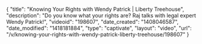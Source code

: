 {
    "title": "Knowing Your Rights with Wendy Patrick | Liberty Treehouse",
    "description": "Do you know what your rights are? Raj talks with legal expert Wendy Patrick!",
    "videoid": "198607",
    "date_created": "1408046587",
    "date_modified": "1418181884",
    "type": "captivate",
    "layout": "video",
    "url": "\/v\/knowing-your-rights-with-wendy-patrick-liberty-treehouse\/198607"
}
